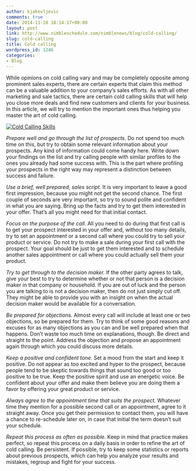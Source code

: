 ```yaml
---
author: kjakovljevic
comments: true
date: 2014-11-28 18:14:17+00:00
layout: post
link: http://www.nimbleschedule.com/nimblenews/blog/cold-calling/
slug: cold-calling
title: Cold calling
wordpress_id: 1246
categories:
- Blog
---
```


While opinions on cold calling vary and may be completely opposite among prominent sales experts, there are certain experts that claim this method can be a valuable addition to your company’s sales efforts. As with all other marketing and sale tactics, there are certain cold calling skills that will help you close more deals and find new customers and clients for your business. In this article,  we will try to mention the important ones thus helping you master the art of cold calling.

[![Cold Calling Skills](http://www.nimbleschedule.com/wp-content/uploads/2014/11/cald-calling-thumb.jpg)](http://www.nimbleschedule.com/wp-content/uploads/2014/11/cald-calling.jpg)


_Prepare well and go through the list of prospects._ Do not spend too much time on this, but try to obtain some relevant information about your prospects. Any kind of information could come handy here. Write down your findings on the list and try calling people with similar profiles to the ones you already had some success with. This is the part where profiling your prospects in the right way may represent a distinction between success and failure.

_Use a brief, well prepared, sales script._ It is very important to leave a good first impression, because you might not get the second chance. The first couple of seconds are very important, so try to sound polite and confident in what you are saying. Bring up the facts and try to get them interested in your offer. That’s all you might need for that initial contact.

_Focus on the purpose of the call._ All you need to do during that first call is to get your prospect interested in your offer and, without too many details, try to set an appointment or a second call where you could try to sell your product or service. Do not try to make a sale during your first call with the prospect. Your goal should be just to get them interested and to schedule another sales appointment or call where you could actually sell them your product.

_Try to get through to the decision maker._ If the other party agrees to talk, give your best to try to determine whether or not that person is a decision maker in that company or household. If you are out of luck and the person you are talking to is not a decision maker, then do not just simply cut off. They might be able to provide you with an insight on when the actual decision maker would be available for a conversation.

_Be prepared for objections._ Almost every call will include at least one or two objections, so be prepared for them. Try to think of some good reasons and excuses for as many objections as you can and be well prepared when that happens. Don’t waste too much time on explanations, though. Be direct and straight to the point. Address the objection and propose an appointment again through which you could discuss more details.

_Keep a positive and confident tone._ Set a mood from the start and keep it positive. Do not appear as too excited and hyper to the prospect, because people tend to be skeptic towards things that sound too good or too positive to be true. Keep the positive spirit and use an energetic voice. Be confident about your offer and make them believe you are doing them a favor by offering your great product or service.

_Always agree to the appointment time that suits the prospect._ Whatever time they mention for a possible second call or an appointment, agree to it straight away. Once you get their permission to contact them, you will have a chance to re-schedule later on, in case that initial the term doesn’t suit your schedule. 

_Repeat this process as often as possible._ Keep in mind that practice makes perfect, so repeat this process on a daily basis in order to refine the art of cold calling. Be persistent. If possible, try to keep some statistics or reports about previous prospects, which can help you analyze your results and mistakes, regroup and fight for your success.

